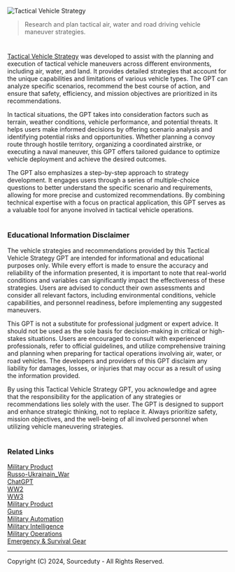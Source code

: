 ![Tactical Vehicle Strategy](https://github.com/user-attachments/assets/d8de82cf-b585-4ed7-8875-4532b8337cc6)

> Research and plan tactical air, water and road driving vehicle maneuver strategies.

#

[Tactical Vehicle Strategy]() was developed to assist with the planning and execution of tactical vehicle maneuvers across different environments, including air, water, and land. It provides detailed strategies that account for the unique capabilities and limitations of various vehicle types. The GPT can analyze specific scenarios, recommend the best course of action, and ensure that safety, efficiency, and mission objectives are prioritized in its recommendations.

In tactical situations, the GPT takes into consideration factors such as terrain, weather conditions, vehicle performance, and potential threats. It helps users make informed decisions by offering scenario analysis and identifying potential risks and opportunities. Whether planning a convoy route through hostile territory, organizing a coordinated airstrike, or executing a naval maneuver, this GPT offers tailored guidance to optimize vehicle deployment and achieve the desired outcomes.

The GPT also emphasizes a step-by-step approach to strategy development. It engages users through a series of multiple-choice questions to better understand the specific scenario and requirements, allowing for more precise and customized recommendations. By combining technical expertise with a focus on practical application, this GPT serves as a valuable tool for anyone involved in tactical vehicle operations.

#
### Educational Information Disclaimer

The vehicle strategies and recommendations provided by this Tactical Vehicle Strategy GPT are intended for informational and educational purposes only. While every effort is made to ensure the accuracy and reliability of the information presented, it is important to note that real-world conditions and variables can significantly impact the effectiveness of these strategies. Users are advised to conduct their own assessments and consider all relevant factors, including environmental conditions, vehicle capabilities, and personnel readiness, before implementing any suggested maneuvers.

This GPT is not a substitute for professional judgment or expert advice. It should not be used as the sole basis for decision-making in critical or high-stakes situations. Users are encouraged to consult with experienced professionals, refer to official guidelines, and utilize comprehensive training and planning when preparing for tactical operations involving air, water, or road vehicles. The developers and providers of this GPT disclaim any liability for damages, losses, or injuries that may occur as a result of using the information provided.

By using this Tactical Vehicle Strategy GPT, you acknowledge and agree that the responsibility for the application of any strategies or recommendations lies solely with the user. The GPT is designed to support and enhance strategic thinking, not to replace it. Always prioritize safety, mission objectives, and the well-being of all involved personnel when utilizing vehicle maneuvering strategies.

#
### Related Links

[Military Product](https://github.com/sourceduty/Military_Product)
<br>
[Russo-Ukrainain_War](https://github.com/sourceduty/Russo-Ukrainian_War)
<br>
[ChatGPT](https://github.com/sourceduty/ChatGPT)
<br>
[WW2](https://github.com/sourceduty/WW2)
<br>
[WW3](https://github.com/sourceduty/WW3)
<br>
[Military Product](https://github.com/sourceduty/Military_Product)
<br>
[Guns](https://github.com/sourceduty/Guns)
<br>
[Military Automation](https://github.com/sourceduty/Military_Automation)
<br>
[Military Intelligence](https://github.com/sourceduty/Military_Intelligence)
<br>
[Military Operations](https://github.com/sourceduty/Military_Operations)
<br>
[Emergency & Survival Gear](https://github.com/sourceduty/Emergency_Survival_Gear)

***
Copyright (C) 2024, Sourceduty - All Rights Reserved.
